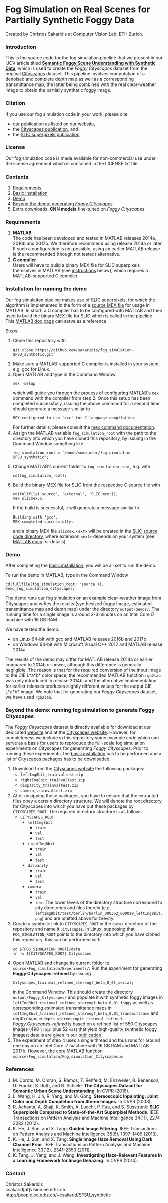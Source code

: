 # Fog Simulation on Real Scenes for Partially Synthetic Foggy Data

Created by Christos Sakaridis at Computer Vision Lab, ETH Zurich.


### Introduction

This is the source code for the fog simulation pipeline that we present in our IJCV article titled [**Semantic Foggy Scene Understanding with Synthetic Data**][project_page], which is used to create the *Foggy Cityscapes* dataset from the original [Cityscapes][cityscapes] dataset. This pipeline involves computation of a denoised and complete depth map as well as a corresponding transmittance map, the latter being combined with the real clear-weather image to obtain the partially synthetic foggy image.


### Citation

If you use our fog simulation code in your work, please cite:
- our publication as listed on our [website][project_page],
- the [Cityscapes publication][cityscapes_citation], and
- the [SLIC superpixels publication][slic_citation].


### License

Our fog simulation code is made available for non-commercial use under the license agreement which is contained in the LICENSE.txt file.


### Contents

1. [Requirements](#requirements)
3. [Basic installation](#installation-for-running-the-demo)
4. [Demo](#demo)
5. [Beyond the demo: generating *Foggy Cityscapes*](#beyond-the-demo-running-fog-simulation-to-generate-foggy-cityscapes)
6. Extra downloads: **CNN models** fine-tuned on *Foggy Cityscapes*


### Requirements

1.  **MATLAB**  
    The code has been developed and tested in MATLAB releases 2014a, 2016b and 2017b. We therefore recommend using release 2014a or later. If such a configuration is not possible, using an earlier MATLAB release is the recommended (though not tested) alternative.
2.  **C compiler**  
    Users will have to build a binary MEX file for SLIC superpixels themselves in MATLAB (see [instructions](#installation-for-running-the-demo) below), which requires a MATLAB-supported C compiler.


### Installation for running the demo

Our fog simulation pipeline makes use of [SLIC superpixels][slic_citation], for which the algorithm is implemented in the form of a [source MEX file](source/external/SLIC_mex/slicmex.c) for usage in MATLAB. In short, a C compiler has to be configured with MATLAB and then used to build the binary MEX file for SLIC which is called in the pipeline. This [MATLAB doc page](https://www.mathworks.com/help/matlab/matlab_external/what-you-need-to-build-mex-files.html) can serve as a reference.

Steps:
1. Clone this repository with
   ```
   git clone https://github.com/sakaridis/fog_simulation-SFSU_synthetic.git
   ```
2. Make sure a MATLAB-supported C compiler is installed in your system, e.g. gcc for Linux.
3. Open MATLAB and type in the Command Window
   ```
   mex -setup
   ```
   which will guide you through the process of configuring MATLAB's `mex` command with the compiler from step 2. Once this setup has been completed successfully, issuing the above command for a second time should generate a message similar to
   ```
   MEX configured to use 'gcc' for C language compilation.
   ```
   For further details, please consult the [mex command documentation](https://www.mathworks.com/help/matlab/ref/mex.html).
4. Assign the MATLAB variable `fog_simulation_root` with the path to the directory into which you have cloned this repository, by issuing in the Command Window something like
   ```
   fog_simulation_root = '/home/some_user/fog_simulation-SFSU_synthetic';
   ```
5. Change MATLAB's current folder to `fog_simulation_root`, e.g. with
   ```
   cd(fog_simulation_root);
   ```
6. Build the binary MEX file for SLIC from the respective C source file with
   ```
   cd(fullfile('source', 'external', 'SLIC_mex'));
   mex slicmex.c;
   ```
   If the build is successful, it will generate a message similar to
   ```
   Building with 'gcc'.
   MEX completed successfully.
   ```
   and a binary MEX file `slicmex.<ext>` will be created in the [SLIC source code directory](source/external/SLIC_mex), where extension `<ext>` depends on your system (see [MATLAB docs](https://www.mathworks.com/help/matlab/matlab_external/build-an-executable-mex-file.html) for details).


### Demo

After completing the [basic installation](#installation-for-running-the-demo), you will be all set to run the demo.

To run the demo in MATLAB, type in the Command Window
```
cd(fullfile(fog_simulation_root, 'source'));
Demo_fog_simulation_Cityscapes;
```

The demo runs our fog simulation on an example clear-weather image from Cityscapes and writes the results (synthesized foggy image, estimated transmittance map and depth map) under the directory `output/demos/`. The running time for a single image is around 2-3 minutes on an Intel Core i7 machine with 16 GB RAM.

We have tested the demo:
- on Linux 64-bit with gcc and MATLAB releases 2016b and 2017b
- on Windows 64-bit with Microsoft Visual C++ 2012 and MATLAB release 2014a

The results of the demo may differ for MATLAB release 2014a or earlier compared to 2014b or newer, although this difference is generally negligible. The reason is that for the required conversion of the input image to the CIE L\*a\*b\* color space, the recommended MATLAB function `rgb2lab` was only introduced in release 2014b, and the alternative implementation for earlier releases produces slightly different values for the output CIE L\*a\*b\* image. We note that for generating our *Foggy Cityscapes* dataset, we have used `rgb2lab`.


### Beyond the demo: running fog simulation to generate Foggy Cityscapes

The *Foggy Cityscapes* dataset is directly available for download at our dedicated [website][project_page] and at the [Cityscapes website][cityscapes]. However, for completeness we include in this repository some example code which can serve as a basis for users to reproduce the full-scale fog simulation experiments on Cityscapes for generating *Foggy Cityscapes*. Prior to running these experiments, the [basic installation](#installation-for-running-the-demo) has to be performed and a list of Cityscapes packages has to be downloaded.

1. Download from the [Cityscapes website](https://www.cityscapes-dataset.com/downloads/) the following packages:
   - `leftImg8bit_trainvaltest.zip`
   - `rightImg8bit_trainvaltest.zip`
   - `disparity_trainvaltest.zip`
   - `camera_trainvaltest.zip`
2. After unzipping these packages, you have to ensure that the extracted files obey a certain directory structure. We will denote the root directory for Cityscapes into which you have put these packages by `CITYSCAPES_ROOT`. The required directory structure is as follows:
   - `CITYSCAPES_ROOT`
      - `leftImg8bit`
         - `train`
         - `val`
         - `test`
      - `rightImg8bit`
         - `train`
         - `val`
         - `test`
      - `disparity`
         - `train`
         - `val`
         - `test`
      - `camera`
         - `train`
         - `val`
         - `test`
   The lower levels of the directory structure correspond to city directories and files therein (e.g. `leftImg8bit/test/berlin/berlin_000362_000019_leftImg8bit.png`) and are omitted above for brevity.
3. Create a symbolic link to `CITYSCAPES_ROOT` in the `data/` directory of the repository and name it `Cityscapes`. In Linux, supposing that `FOG_SIMULATION_ROOT` points to the directory into which you have cloned this repository, this can be performed with
   ```
   cd ${FOG_SIMULATION_ROOT}/data
   ln -s ${CITYSCAPES_ROOT} Cityscapes
   ```
4. Open MATLAB and change its current folder to `source/Fog_simulation/Experiments/`. Run the experiment for generating **Foggy Cityscapes-refined** by issuing
   ```
   Cityscapes_trainval_refined_stereogf_beta_0_01_serial;
   ```
   in the Command Window. This should create the directory `output/Foggy_Cityscapes/` and populate it with synthetic foggy images in `leftImg8bit_trainval_refined_stereogf_beta_0.01_foggy` as well as corresponding estimated transmittance maps in `leftImg8bit_trainval_refined_stereogf_beta_0.01_transmittance` and depth maps in `depth_stereoscopic_trainval_refined`.  
   *Foggy Cityscapes-refined* is based on a refined list of 550 Cityscapes images (498 `train` plus 52 `val`) that yield high-quality synthetic foggy images; details are given in our [publication][project_page].
5. The experiment of step 4 uses a single thread and thus runs for around one day on an Intel Core i7 machine with 16 GB RAM and MATLAB 2017b. However, the core MATLAB function `source/Fog_simulation/Fog_simulation_Cityscapes.m`


### References

1. M. Cordts, M. Omran, S. Ramos, T. Rehfeld, M. Enzweiler, R. Benenson, U. Franke, S. Roth, and B. Schiele: **The Cityscapes Dataset for Semantic Urban Scene Understanding**. In CVPR (2016).
2. L. Wang, H. Jin, R. Yang, and M. Gong: **Stereoscopic Inpainting: Joint Color and Depth Completion from Stereo Images**. In CVPR (2008).
3. R. Achanta, A. Shaji, K. Smith, A. Lucchi, P. Fua, and S. Süsstrunk: **SLIC Superpixels Compared to State-of-the-Art Superpixel Methods**. IEEE Transactions on Pattern Analysis and Machine Intelligence 34(11), 2274-2282 (2012).
4. K. He, J. Sun, and X. Tang: **Guided Image Filtering**. IEEE Transactions on Pattern Analysis and Machine Intelligence 35(6), 1397–1409 (2013).
5. K. He, J. Sun, and X. Tang: **Single Image Haze Removal Using Dark Channel Prior**. IEEE Transactions on Pattern Analysis and Machine Intelligence 33(12), 2341–2353 (2011).
6. K. Tang, J. Yang, and J. Wang: **Investigating Haze-Relevant Features in a Learning Framework for Image Dehazing**. In CVPR (2014).


### Contact

Christos Sakaridis  
csakarid[at]vision.ee.ethz.ch  
http://people.ee.ethz.ch/~csakarid/SFSU_synthetic

[project_page]: <http://people.ee.ethz.ch/~csakarid/SFSU_synthetic/>
[cityscapes]: <https://www.cityscapes-dataset.com/>
[cityscapes_citation]: <https://www.cityscapes-dataset.com/citation/>
[slic_citation]: <https://ivrl.epfl.ch/research/superpixels/>

